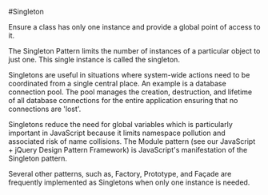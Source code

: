 #Singleton

Ensure a class has only one instance and provide a global point of access to it.

The Singleton Pattern limits the number of instances of a particular object to just one. 
This single instance is called the singleton.

Singletons are useful in situations where system-wide actions need to be coordinated 
from a single central place. An example is a database connection pool. 
The pool manages the creation, destruction, and lifetime of all database connections 
for the entire application ensuring that no connections are 'lost'.

Singletons reduce the need for global variables which is particularly important in 
JavaScript because it limits namespace pollution and associated risk of name collisions. 
The Module pattern (see our JavaScript + jQuery Design Pattern Framework) is JavaScript's 
manifestation of the Singleton pattern.

Several other patterns, such as, Factory, Prototype, and Façade are frequently 
implemented as Singletons when only one instance is needed.